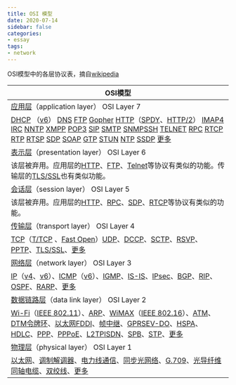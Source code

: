 ```yaml
---
title: OSI 模型
date: 2020-07-14
sidebar: false
categories: 
- essay
tags: 
- network
---
```


OSI模型中的各层协议表，摘自[wikipedia]([https://zh.wikipedia.org/wiki/OSI%E6%A8%A1%E5%9E%8B](https://zh.wikipedia.org/wiki/OSI模型))

| OSI模型                                                      |
| ------------------------------------------------------------ |
| [应用层](https://zh.wikipedia.org/wiki/应用层)（application layer） OSI Layer 7 |
| [DHCP](https://zh.wikipedia.org/wiki/动态主机设置协议)	（[v6](https://zh.wikipedia.org/wiki/DHCPv6)）	[DNS](https://zh.wikipedia.org/wiki/域名系统)     [FTP](https://zh.wikipedia.org/wiki/文件传输协议)	[Gopher](https://zh.wikipedia.org/wiki/Gopher_(网络协议))	[HTTP](https://zh.wikipedia.org/wiki/超文本传输协议)（[SPDY](https://zh.wikipedia.org/wiki/SPDY)、[HTTP/2](https://zh.wikipedia.org/wiki/HTTP/2)）	[IMAP4](https://zh.wikipedia.org/wiki/IMAP)     [IRC](https://zh.wikipedia.org/wiki/IRC)	[NNTP](https://zh.wikipedia.org/wiki/網路新聞傳輸協議)	[XMPP](https://zh.wikipedia.org/wiki/XMPP)	[POP3](https://zh.wikipedia.org/wiki/郵局協定)	[SIP](https://zh.wikipedia.org/wiki/会话发起协议)	[SMTP](https://zh.wikipedia.org/wiki/简单邮件传输协议)	[SNMP](https://zh.wikipedia.org/wiki/简单网络管理协议)[SSH](https://zh.wikipedia.org/wiki/Secure_Shell)	[TELNET](https://zh.wikipedia.org/wiki/Telnet)	[RPC](https://zh.wikipedia.org/wiki/远程过程调用)		[RTCP](https://zh.wikipedia.org/wiki/实时传输控制协议)	[RTP](https://zh.wikipedia.org/wiki/实时传输协议)	[RTSP](https://zh.wikipedia.org/wiki/即時串流協定)	[SDP](https://zh.wikipedia.org/wiki/会话描述协议)	[SOAP](https://zh.wikipedia.org/wiki/简单对象访问协议)	[GTP](https://zh.wikipedia.org/wiki/GPRS隧道协议)	[STUN](https://zh.wikipedia.org/wiki/STUN)	[NTP](https://zh.wikipedia.org/wiki/網絡時間協議)	[SSDP](https://zh.wikipedia.org/wiki/简单服务发现协议)	[更多](https://zh.wikipedia.org/wiki/Category:应用层协议) |
| [表示层](https://zh.wikipedia.org/wiki/表示层)（presentation layer） OSI Layer 6 |
| 该层被弃用。应用层的[HTTP](https://zh.wikipedia.org/wiki/超文本传输协议)、[FTP](https://zh.wikipedia.org/wiki/文件传输协议)、[Telnet](https://zh.wikipedia.org/wiki/Telnet)等协议有类似的功能。传输层的[TLS/SSL](https://zh.wikipedia.org/wiki/安全套接层)也有类似功能。 |
| [会话层](https://zh.wikipedia.org/wiki/会话层)（session layer） OSI Layer 5 |
| 该层被弃用。应用层的[HTTP](https://zh.wikipedia.org/wiki/超文本传输协议)、[RPC](https://zh.wikipedia.org/wiki/远程过程调用)、[SDP](https://zh.wikipedia.org/wiki/会话描述协议)、[RTCP](https://zh.wikipedia.org/wiki/实时传输控制协议)等协议有类似的功能。 |
| [传输层](https://zh.wikipedia.org/wiki/传输层)（transport layer） OSI Layer 4 |
| [TCP](https://zh.wikipedia.org/wiki/传输控制协议)（[T/TCP](https://zh.wikipedia.org/wiki/事务传输控制协议) 、[Fast Open](https://zh.wikipedia.org/wiki/TCP快速打开)）[UDP](https://zh.wikipedia.org/wiki/用户数据报协议)、[DCCP](https://zh.wikipedia.org/wiki/数据拥塞控制协议)、[SCTP](https://zh.wikipedia.org/wiki/流控制传输协议)、[RSVP](https://zh.wikipedia.org/wiki/资源预留协议)、[PPTP](https://zh.wikipedia.org/wiki/點對點隧道協議)、[TLS/SSL](https://zh.wikipedia.org/wiki/安全套接层)、[更多](https://zh.wikipedia.org/wiki/Category:传输层协议) |
| [网络层](https://zh.wikipedia.org/wiki/网络层)（network layer） OSI Layer 3 |
| [IP](https://zh.wikipedia.org/wiki/网际协议)（[v4](https://zh.wikipedia.org/wiki/IPv4)、[v6](https://zh.wikipedia.org/wiki/IPv6)）、[ICMP](https://zh.wikipedia.org/wiki/互联网控制消息协议)（[v6](https://zh.wikipedia.org/wiki/ICMPv6)）、[IGMP](https://zh.wikipedia.org/wiki/因特网组管理协议)、[IS-IS](https://zh.wikipedia.org/wiki/中间系统到中间系统)、[IPsec](https://zh.wikipedia.org/wiki/IPsec)、[BGP](https://zh.wikipedia.org/wiki/边界网关协议)、[RIP](https://zh.wikipedia.org/wiki/路由信息协议)、[OSPF](https://zh.wikipedia.org/wiki/开放式最短路径优先)、[RARP](https://zh.wikipedia.org/wiki/逆地址解析协议)、[更多](https://zh.wikipedia.org/wiki/Category:网络层协议) |
| [数据链路层](https://zh.wikipedia.org/wiki/数据链路层)（data link layer） OSI Layer 2 |
| [Wi-Fi](https://zh.wikipedia.org/wiki/Wi-Fi)（[IEEE 802.11](https://zh.wikipedia.org/wiki/IEEE_802.11)）、[ARP](https://zh.wikipedia.org/wiki/地址解析协议)、[WiMAX](https://zh.wikipedia.org/wiki/全球互通微波存取)（[IEEE 802.16](https://zh.wikipedia.org/wiki/IEEE_802.16)）、[ATM](https://zh.wikipedia.org/wiki/异步传输模式)、[DTM](https://zh.wikipedia.org/wiki/数字地面模型)[令牌环](https://zh.wikipedia.org/wiki/令牌环)、[以太网](https://zh.wikipedia.org/wiki/以太网)[FDDI](https://zh.wikipedia.org/wiki/光纤分布式数据接口)、[帧中继](https://zh.wikipedia.org/wiki/帧中继)、[GPRS](https://zh.wikipedia.org/wiki/通用分组无线服务)[EV-DO](https://zh.wikipedia.org/wiki/EV-DO)、[HSPA](https://zh.wikipedia.org/wiki/高速封包存取)、[HDLC](https://zh.wikipedia.org/wiki/高级数据链路控制)、[PPP](https://zh.wikipedia.org/wiki/点对点协议)、[PPPoE](https://zh.wikipedia.org/wiki/PPPoE)、[L2TP](https://zh.wikipedia.org/wiki/第二层隧道协议)[ISDN](https://zh.wikipedia.org/wiki/综合业务数字网)、[SPB](https://zh.wikipedia.org/wiki/IEEE_802.1aq)、[STP](https://zh.wikipedia.org/wiki/生成树协议)、[更多](https://zh.wikipedia.org/wiki/Category:链路协议) |
| [物理层](https://zh.wikipedia.org/wiki/物理层)（physical layer） OSI Layer 1 |
| [以太网](https://zh.wikipedia.org/wiki/以太网)、[调制解调器](https://zh.wikipedia.org/wiki/调制解调器)、[电力线通信](https://zh.wikipedia.org/wiki/電力線通信)、[同步光网络](https://zh.wikipedia.org/wiki/同步光网络)、[G.709](https://zh.wikipedia.org/w/index.php?title=G.709&action=edit&redlink=1)、[光导纤维](https://zh.wikipedia.org/wiki/光导纤维)[同轴电缆](https://zh.wikipedia.org/wiki/同轴电缆)、[双绞线](https://zh.wikipedia.org/wiki/双绞线)、[更多](https://zh.wikipedia.org/wiki/Category:物理層協議) |

